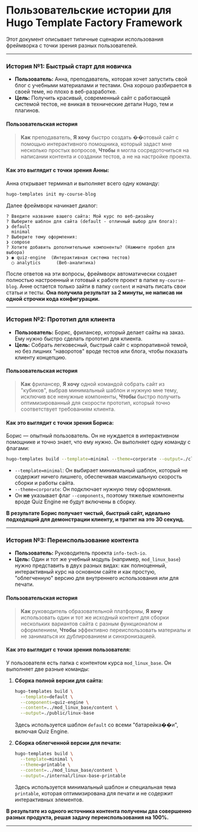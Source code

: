 # Пользовательские истории для Hugo Template Factory Framework

Этот документ описывает типичные сценарии использования фреймворка с точки зрения разных пользователей.

---

### История №1: Быстрый старт для новичка

*   **Пользователь:** Анна, преподаватель, которая хочет запустить свой блог с учебными материалами и тестами. Она хорошо разбирается в своей теме, но плохо в веб-разработке.
*   **Цель:** Получить красивый, современный сайт с работающей системой тестов, не вникая в технические детали Hugo, тем и плагинов.

#### Пользовательская история

> **Как** преподаватель,
> **Я хочу** быстро создать ��отовый сайт с помощью интерактивного помощника, который задаст мне несколько простых вопросов,
> **Чтобы** я могла сосредоточиться на написании контента и создании тестов, а не на настройке проекта.

#### Как это выглядит с точки зрения Анны:

Анна открывает терминал и выполняет всего одну команду:

```bash
hugo-templates init my-course-blog
```

Далее фреймворк начинает диалог:

```
? Введите название вашего сайта: Мой курс по веб-дизайну
? Выберите шаблон для сайта (default - отличный выбор для блога):
❯ default
  minimal
? Выберите тему оформления:
❯ compose
? Хотите добавить дополнительные компоненты? (Нажмите пробел для выбора)
❯ ◉ quiz-engine  (Интерактивная система тестов)
  ◯ analytics      (Веб-аналитика)
```

После ответов на эти вопросы, фреймворк автоматически создает полностью настроенный и готовый к работе проект в папке `my-course-blog`. Анне остается только зайти в папку `content` и начать писать свои статьи и тесты. **Она получила результат за 2 минуты, не написав ни одной строчки кода конфигурации.**

---

### История №2: Прототип для клиента

*   **Пользователь:** Борис, фрилансер, который делает сайты на заказ. Ему нужно быстро сделать прототип для клиента.
*   **Цель:** Собрать легковесный, быстрый сайт с корпоративной темой, но без лишних "наворотов" вроде тестов или блога, чтобы показать клиенту концепцию.

#### Пользовательская история

> **Как** фрилансер,
> **Я хочу** одной командой собрать сайт из "кубиков", выбрав минимальный шаблон и нужную мне тему, исключив все ненужные компоненты,
> **Чтобы** быстро получить оптимизированный для скорости прототип, который точно соответствует требованиям клиента.

#### Как это выглядит с точки зрения Бориса:

Борис — опытный пользователь. Он не нуждается в интерактивном помощнике и точно знает, что ему нужно. Он выполняет одну команду с флагами:

```bash
hugo-templates build --template=minimal --theme=corporate --output=./client-prototype
```

*   `--template=minimal`: Он выбирает минимальный шаблон, который не содержит ничего лишнего, обеспечивая максимальную скорость сборки и работы сайта.
*   `--theme=corporate`: Он подключает нужную тему оформления.
*   Он **не** указывает флаг `--components`, поэтому тяжелые компоненты вроде Quiz Engine не будут включены в сборку.

**В результате Борис получает чистый, быстрый сайт, идеально подходящий для демонстрации клиенту, и тратит на это 30 секунд.**

---

### История №3: Переиспользование контента

*   **Пользователь:** Руководитель проекта `info-tech-io`.
*   **Цель:** Один и тот же учебный модуль (например, `mod_linux_base`) нужно представить в двух разных видах: как полноценный, интерактивный курс на основном сайте и как простую, "облегченную" версию для внутреннего использования или для печати.

#### Пользовательская история

> **Как** руководитель образовательной платформы,
> **Я хочу** использовать один и тот же исходный контент для сборки нескольких вариантов сайта с разным функционалом и оформлением,
> **Чтобы** эффективно переиспользовать материалы и не заниматься их дублированием и синхронизацией.

#### Как это выглядит с точки зрения пользователя:

У пользователя есть папка с контентом курса `mod_linux_base`. Он выполняет две разные команды:

1.  **Сборка полной версии для сайта:**
    ```bash
    hugo-templates build \
      --template=default \
      --components=quiz-engine \
      --content=../mod_linux_base/content \
      --output=./public/linux-base
    ```
    Здесь используется шаблон `default` со всеми "батарейка��и", включая Quiz Engine.

2.  **Сборка облегченной версии для печати:**
    ```bash
    hugo-templates build \
      --template=minimal \
      --theme=printable \
      --content=../mod_linux_base/content \
      --output=./internal/linux-base-printable
    ```
    Здесь используется минимальный шаблон и специальная тема `printable`, которая оптимизирована для печати и не содержит интерактивных элементов.

**В результате из одного источника контента получены два совершенно разных продукта, решая задачу переиспользования на 100%.**

---

